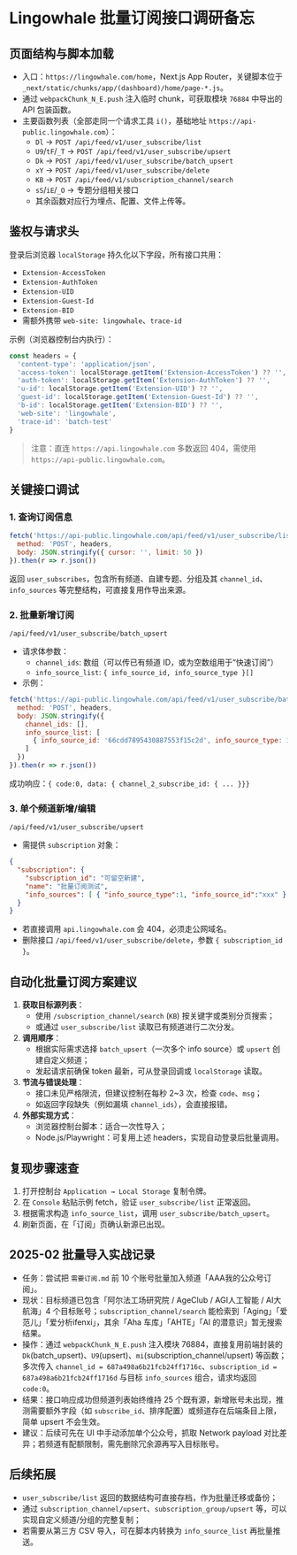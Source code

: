 # Lingowhale 批量订阅接口调研备忘

## 页面结构与脚本加载
- 入口：`https://lingowhale.com/home`，Next.js App Router，关键脚本位于 `_next/static/chunks/app/(dashboard)/home/page-*.js`。
- 通过 `webpackChunk_N_E.push` 注入临时 chunk，可获取模块 `76884` 中导出的 API 包装函数。
- 主要函数列表（全部走同一个请求工具 `i()`，基础地址 `https://api-public.lingowhale.com`）：
  - `Dl` → `POST /api/feed/v1/user_subscribe/list`
  - `U9`/`tF`/`_T` → `POST /api/feed/v1/user_subscribe/upsert`
  - `Dk` → `POST /api/feed/v1/user_subscribe/batch_upsert`
  - `xY` → `POST /api/feed/v1/user_subscribe/delete`
  - `KB` → `POST /api/feed/v1/subscription_channel/search`
  - `sS`/`iE`/`_O` → 专题分组相关接口
  - 其余函数对应行为埋点、配置、文件上传等。

## 鉴权与请求头
登录后浏览器 `localStorage` 持久化以下字段，所有接口共用：
- `Extension-AccessToken`
- `Extension-AuthToken`
- `Extension-UID`
- `Extension-Guest-Id`
- `Extension-BID`
- 需额外携带 `web-site: lingowhale`、`trace-id`

示例（浏览器控制台内执行）：
```js
const headers = {
  'content-type': 'application/json',
  'access-token': localStorage.getItem('Extension-AccessToken') ?? '',
  'auth-token': localStorage.getItem('Extension-AuthToken') ?? '',
  'u-id': localStorage.getItem('Extension-UID') ?? '',
  'guest-id': localStorage.getItem('Extension-Guest-Id') ?? '',
  'b-id': localStorage.getItem('Extension-BID') ?? '',
  'web-site': 'lingowhale',
  'trace-id': 'batch-test'
}
```
> 注意：直连 `https://api.lingowhale.com` 多数返回 404，需使用 `https://api-public.lingowhale.com`。

## 关键接口调试
### 1. 查询订阅信息
```js
fetch('https://api-public.lingowhale.com/api/feed/v1/user_subscribe/list', {
  method: 'POST', headers,
  body: JSON.stringify({ cursor: '', limit: 50 })
}).then(r => r.json())
```
返回 `user_subscribes`，包含所有频道、自建专题、分组及其 `channel_id`、`info_sources` 等完整结构，可直接复用作导出来源。

### 2. 批量新增订阅
`/api/feed/v1/user_subscribe/batch_upsert`
- 请求体参数：
  - `channel_ids`: 数组（可以传已有频道 ID，或为空数组用于“快速订阅”）
  - `info_source_list`: `{ info_source_id, info_source_type }[]`
- 示例：
```js
fetch('https://api-public.lingowhale.com/api/feed/v1/user_subscribe/batch_upsert', {
  method: 'POST', headers,
  body: JSON.stringify({
    channel_ids: [],
    info_source_list: [
      { info_source_id: '66cdd7895430887553f15c2d', info_source_type: 1 }
    ]
  })
}).then(r => r.json())
```
成功响应：`{ code:0, data: { channel_2_subscribe_id: { ... }}}`

### 3. 单个频道新增/编辑
`/api/feed/v1/user_subscribe/upsert`
- 需提供 `subscription` 对象：
```json
{
  "subscription": {
    "subscription_id": "可留空新建",
    "name": "批量订阅测试",
    "info_sources": [ { "info_source_type":1, "info_source_id":"xxx" } ]
  }
}
```
- 若直接调用 `api.lingowhale.com` 会 404，必须走公网域名。
- 删除接口 `/api/feed/v1/user_subscribe/delete`，参数 `{ subscription_id }`。

## 自动化批量订阅方案建议
1. **获取目标源列表**：
   - 使用 `/subscription_channel/search` (`KB`) 按关键字或类别分页搜索；
   - 或通过 `user_subscribe/list` 读取已有频道进行二次分发。
2. **调用顺序**：
   - 根据实际需求选择 `batch_upsert`（一次多个 info source）或 `upsert` 创建自定义频道；
   - 发起请求前确保 token 最新，可从登录回调或 `localStorage` 读取。
3. **节流与错误处理**：
   - 接口未见严格限流，但建议控制在每秒 2~3 次，检查 `code`、`msg`；
   - 如返回字段缺失（例如漏填 `channel_ids`），会直接报错。
4. **外部实现方式**：
   - 浏览器控制台脚本：适合一次性导入；
   - Node.js/Playwright：可复用上述 headers，实现自动登录后批量调用。

## 复现步骤速查
1. 打开控制台 `Application → Local Storage` 复制令牌。
2. 在 `Console` 粘贴示例 fetch，验证 `user_subscribe/list` 正常返回。
3. 根据需求构造 `info_source_list`，调用 `user_subscribe/batch_upsert`。
4. 刷新页面，在「订阅」页确认新源已出现。

## 2025-02 批量导入实战记录
- 任务：尝试把 `需要订阅.md` 前 10 个账号批量加入频道「AAA我的公众号订阅」。
- 现状：目标频道已包含「阿尔法工场研究院 / AgeClub / AGI人工智能 / AI大航海」4 个目标账号；`subscription_channel/search` 能检索到「Aging」「爱范儿」「爱分析ifenxi」，其余「Aha 车库」「AHTE」「AI 的潜意识」暂无搜索结果。
- 操作：通过 `webpackChunk_N_E.push` 注入模块 76884，直接复用前端封装的 `Dk`(batch_upsert)、`U9`(upsert)、`mi`(subscription_channel/upsert) 等函数；多次传入 `channel_id = 687a498a6b21fcb24ff1716c`、`subscription_id = 687a498a6b21fcb24ff1716d` 与目标 `info_sources` 组合，请求均返回 `code:0`。
- 结果：接口响应成功但频道列表始终维持 25 个既有源，新增账号未出现，推测需要额外字段（如 `subscribe_id`、排序配置）或频道存在后端条目上限，简单 upsert 不会生效。
- 建议：后续可先在 UI 中手动添加单个公众号，抓取 Network payload 对比差异；若频道有配额限制，需先删除冗余源再写入目标账号。

## 后续拓展
- `user_subscribe/list` 返回的数据结构可直接存档，作为批量迁移或备份；
- 通过 `subscription_channel/upsert`、`subscription_group/upsert` 等，可以实现自定义频道/分组的完整复制；
- 若需要从第三方 CSV 导入，可在脚本内转换为 `info_source_list` 再批量推送。
